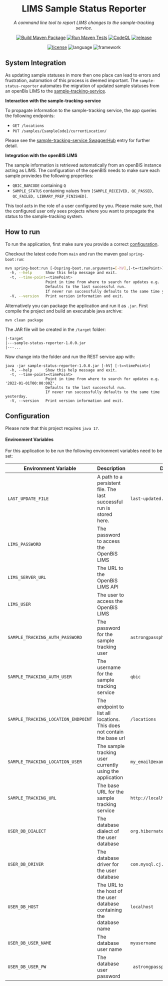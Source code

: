 <div align="center">

# LIMS Sample Status Reporter
<i>A command line tool to report LIMS changes to the sample-tracking service</i>.



[![Build Maven Package](https://github.com/qbicsoftware/sample-status-reporter/actions/workflows/build_package.yml/badge.svg)](https://github.com/qbicsoftware/sample-status-reporter/actions/workflows/build_package.yml)
[![Run Maven Tests](https://github.com/qbicsoftware/sample-status-reporter/actions/workflows/run_tests.yml/badge.svg)](https://github.com/qbicsoftware/sample-status-reporter/actions/workflows/run_tests.yml)
[![CodeQL](https://github.com/qbicsoftware/sample-status-reporter/actions/workflows/codeql-analysis.yml/badge.svg)](https://github.com/qbicsoftware/sample-status-reporter/actions/workflows/codeql-analysis.yml)
[![release](https://img.shields.io/github/v/release/qbicsoftware/sample-status-reporter?include_prereleases)](https://github.com/qbicsoftware/sample-status-reporter/releases)

[![license](https://img.shields.io/github/license/qbicsoftware/sample-status-reporter)](https://github.com/qbicsoftware/sample-status-reporter/blob/main/LICENSE)
![language](https://img.shields.io/badge/language-groovy,%20java-blue.svg)
![framework](https://img.shields.io/badge/framework-spring-blue.svg)

</div>

## System Integration

As updating sample statuses in more then one place can lead to errors and frustration, automation of
this process is deemed important. The `sample-status-reporter` automates the migration of updated
sample statuses from an openBis LIMS to the 
[sample-tracking-service](https://github.com/qbicsoftware/sample-tracking-service).

**Interaction with the sample-tracking-service**

To propagate information to the sample-tracking service, the app queries the following endpoints:

* `GET /locations`
* `PUT /samples/{sampleCode}/currentLocation/`

Please see
the [sample-tracking-service SwaggerHub](https://app.swaggerhub.com/apis-docs/qbic/sample-tracking/)
entry for further detail.

**Integration with the openBIS LIMS**

The sample information is retrieved automatically from an openBIS instance acting as LIMS. The
configuration of the openBIS needs to make sure each sample proviedes the following properties:

* `QBIC_BARCODE` containing `Q`
* `SAMPLE_STATUS` containing values
  from `[SAMPLE_RECEIVED, QC_PASSED, QC_FAILED, LIBRARY_PREP_FINISHED]`.

This tool acts in the role of a user configured by you. Please make sure, that the configured user
only sees projects where you want to propagate the status to the sample-tracking system.

## How to run

To run the application, first make sure you provide a correct [configuration](#configuration).

Checkout the latest code from `main` and run the maven goal `spring-boot:run`:

```bash
mvn spring-boot:run [-Dspring-boot.run.arguments=[-hV],[-t=<timePoint>]]
  -h, --help      Show this help message and exit.
  -t, --time-point=<timePoint>
                  Point in time from where to search for updates e.g. '2022-01-01T00:00:00Z'.
                  Defaults to the last successful run. 
                  If never run successfully defaults to the same time yesterday.
  -V, --version   Print version information and exit.
```

Alternatively you can package the application and run it as `.jar`. First compile the project and
build an executable java archive:

```shell
mvn clean package
```

The JAR file will be created in the ``/target`` folder:

```
|-target
|---sample-status-reporter-1.0.0.jar
|---...
```

Now change into the folder and run the REST service app with:

```shell
java -jar sample-status-reporter-1.0.0.jar [-hV] [-t=<timePoint>]
  -h, --help      Show this help message and exit.
  -t, --time-point=<timePoint>
                  Point in time from where to search for updates e.g. '2022-01-01T00:00:00Z'.
                  Defaults to the last successful run. 
                  If never run successfully defaults to the same time yesterday.
  -V, --version   Print version information and exit.
```

## Configuration

Please note that this project requires `java 17`.

#### Environment Variables

For this application to be run the following environment variables need to be set:

| Environment Variable                | Description                                                            | Default Value                          |
|-------------------------------------|------------------------------------------------------------------------|----------------------------------------|
| `LAST_UPDATE_FILE`                  | A path to a persistent file. The last successful run is stored here.   | `last-updated.txt `                    |
| `LIMS_PASSWORD`                     | The password to access the OpenBiS LIMS                                |                                        |
| `LIMS_SERVER_URL`                   | The URL to the OpenBiS LIMS API                                        |                                        |
| `LIMS_USER`                         | The user to access the OpenBiS LIMS                                    |                                        |
| `SAMPLE_TRACKING_AUTH_PASSWORD`     | The password for the sample tracking user                              | `astrongpassphrase! `                  |
| `SAMPLE_TRACKING_AUTH_USER`         | The username for the sample tracking service                           | `qbic`                                 |
| `SAMPLE_TRACKING_LOCATION_ENDPOINT` | The endpoint to list all locations. This does not contain the base url | `/locations`                           |
| `SAMPLE_TRACKING_LOCATION_USER`     | The sample tracking user currently using the application               | `my_email@example.com`                 |
| `SAMPLE_TRACKING_URL`               | The base URL for the sample tracking service                           | `http://localhost.de`                  |
| `USER_DB_DIALECT`                   | The database dialect of the user database                              | `org.hibernate.dialect.MariaDBDialect` |
| `USER_DB_DRIVER`                    | The database driver for the user database                              | `com.mysql.cj.jdbc.Driver`             |
| `USER_DB_HOST`                      | The URL to the host of the user database containing the database name  | `localhost`                            |
| `USER_DB_USER_NAME`                 | The database user name                                                 | `myusername`                           |
| `USER_DB_USER_PW`                   | The database user password                                             | ` astrongpassphrase!`                  |



